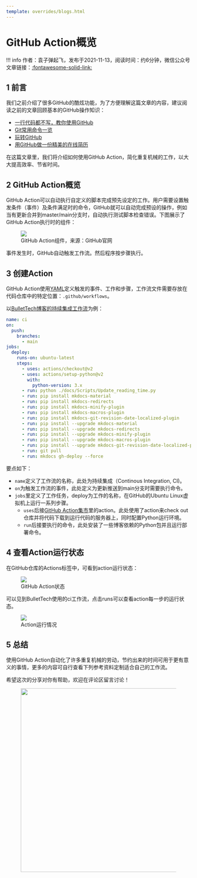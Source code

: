 ```yaml
---
template: overrides/blogs.html
---
```


# GitHub Action概览

!!! info
    作者：袁子弹起飞，发布于2021-11-13，阅读时间：约6分钟，微信公众号文章链接：[:fontawesome-solid-link:]()

## 1 前言

我们之前介绍了很多GitHub的酷炫功能，为了方便理解这篇文章的内容，建议阅读之前的文章回顾基本的GitHub操作知识：

- [一行代码都不写，教你使用GitHub](https://mp.weixin.qq.com/s?__biz=MzI4Mjk3NzgxOQ==&mid=2247484191&idx=1&sn=73a2aae2e46b2a836729c636b937f2ef&chksm=eb90f06bdce7797d71dee815e283559f05d0db8dcab9c6430c856a8da05aa79617a9c0eee39f&token=150554771&lang=zh_CN#rd)
- [Git常用命令一览](https://mp.weixin.qq.com/s?__biz=MzI4Mjk3NzgxOQ==&mid=2247484312&idx=1&sn=420520ba2de61eedb13569b8cb03b0c6&chksm=eb90f0ecdce779fae14099e90400637b801dd4689372c466c033c36ce0c9dd55e9ec8deb10bb&token=2142567738&lang=zh_CN#rd)
- [玩转GitHub](https://mp.weixin.qq.com/s?__biz=MzI4Mjk3NzgxOQ==&mid=2247484626&idx=1&sn=bcd9360a407ae2dde75e0ae5acd0cb16&chksm=eb90f7a6dce77eb0e8b97d3ef36195f91836fc83e897d44853f2424332af13dafc2a07ff53a0&token=78049789&lang=zh_CN#rd)
- [用GitHub做一份精美的在线简历](https://mp.weixin.qq.com/s/Ns0YXYQBEZbUJEJyX21L0w)

在这篇文章里，我们将介绍如何使用GitHub Action，简化重复机械的工作，以大大提高效率、节省时间。

## 2 GitHub Action概览

GitHub Action可以自动执行自定义的脚本完成预先设定的工作。用户需要设置触发条件（事件）及条件满足时的命令，GitHub就可以自动完成预设的操作，例如当有更新合并到master/main分支时，自动执行测试脚本检查错误。下图展示了GitHub Action执行时的组件：

<figure>
  <img src="https://cdn.jsdelivr.net/gh/BulletTech2021/Pics/img/overview-actions-design.png"  />
  <figcaption>GitHub Action组件，来源：GitHub官网</figcaption>
</figure>

事件发生时，GitHub自动触发工作流。然后程序按步骤执行。

## 3 创建Action

GitHub Action使用[YAML](https://yaml.org/ 'YAML')定义触发的事件、工作和步骤，工作流文件需要存放在代码仓库中的特定位置：`.github/workflows`。

以[BulletTech博客的持续集成工作流](https://github.com/BulletTech/BulletTech/blob/main/.github/workflows/ci.yml 'BulletTech博客的工作流')为例：

```yml
name: ci
on:
  push:
    branches:
      - main
jobs:
  deploy:
    runs-on: ubuntu-latest
    steps:
      - uses: actions/checkout@v2
      - uses: actions/setup-python@v2
        with:
          python-version: 3.x
      - run: python ./docs/Scripts/Update_reading_time.py
      - run: pip install mkdocs-material
      - run: pip install mkdocs-redirects
      - run: pip install mkdocs-minify-plugin
      - run: pip install mkdocs-macros-plugin
      - run: pip install mkdocs-git-revision-date-localized-plugin
      - run: pip install --upgrade mkdocs-material
      - run: pip install --upgrade mkdocs-redirects
      - run: pip install --upgrade mkdocs-minify-plugin
      - run: pip install --upgrade mkdocs-macros-plugin
      - run: pip install --upgrade mkdocs-git-revision-date-localized-plugin   
      - run: git pull
      - run: mkdocs gh-deploy --force
```

要点如下：

- `name`定义了工作流的名称，此处为持续集成（Continous Integration, CI)。
- `on`为触发工作流的事件，此处定义为更新推送到main分支时需要执行命令。
- `jobs`里定义了工作任务，deploy为工作的名称，在GitHub的Ubuntu Linux虚拟机上运行一系列步骤。
  - `uses`后接[GitHub Action集市](https://github.com/marketplace?type=actions 'GitHub Action集市')里的action。此处使用了action来check out仓库并将代码下载到运行代码的服务器上，同时配置Python运行环境。
  - `run`后接要执行的命令，此处安装了一些博客依赖的Python包并且运行部署命令。

## 4 查看Action运行状态

在GitHub仓库的Actions标签中，可看到action运行状态：

<figure>
  <img src="https://cdn.jsdelivr.net/gh/BulletTech2021/Pics/img/Action_Status.png"  />
  <figcaption>GitHub Action状态</figcaption>
</figure>

可以见到BulletTech使用的ci工作流，点击runs可以查看action每一步的运行状态。

<figure>
  <img src="https://cdn.jsdelivr.net/gh/BulletTech2021/Pics/img/Action_steps.png"  />
  <figcaption>Action运行情况</figcaption>
</figure>


## 5 总结

使用GitHub Action自动化了许多重复机械的劳动，节约出来的时间可用于更有意义的事情，更多的内容可自行查看下列参考资料定制适合自己的工作流。

希望这次的分享对你有帮助，欢迎在评论区留言讨论！

<figure>
  <img src="https://cdn.jsdelivr.net/gh/BulletTech2021/Pics/2021-6-14/1623639526512-1080P%20(Full%20HD)%20-%20Tail%20Pic.png" width="500" />
</figure>

